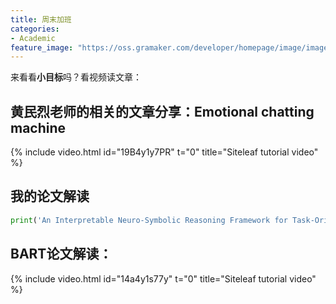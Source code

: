 ```yaml
---
title: 周末加班
categories:
- Academic
feature_image: "https://oss.gramaker.com/developer/homepage/image/image-1579053734709.png"
---
```

来看看**小目标**吗？看视频读文章：
<!-- more -->
## 黄民烈老师的相关的文章分享：Emotional chatting machine
{% include video.html id="19B4y1y7PR" t="0" title="Siteleaf tutorial video" %}

## 我的论文解读
```python
print('An Interpretable Neuro-Symbolic Reasoning Framework for Task-Oriented Dialogue Generation')
```
## BART论文解读：
{% include video.html id="14a4y1s77y" t="0" title="Siteleaf tutorial video" %}

